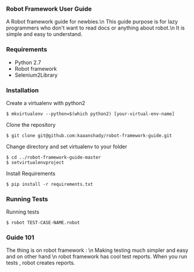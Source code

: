 ### Robot Framework User Guide

A Robot framework guide for newbies.\n
This guide purpose is for lazy programmers who
don't want to read docs or anything about robot.\n
It is simple and easy to understand.

### Requirements

* Python 2.7
* Robot framework
* Selenium2Library

### Installation

Create a virtualenv with python2

    $ mkvirtualenv --python=$(which python2) [your-virtual-env-name]

Clone the repository

    $ git clone git@github.com:kaaanshady/robot-framework-guide.git

Change directory and set virtualenv to your folder

    $ cd ../robot-framework-guide-master
    $ setvirtualenvproject

Install Requirements

    $ pip install -r requirements.txt

### Running Tests

Running tests

    $ robot TEST-CASE-NAME.robot

### Guide 101

The thing is on robot framework : \n
Making testing much simpler and easy and on other hand \n
robot framework has cool test reports.
When you run tests , robot creates reports.
